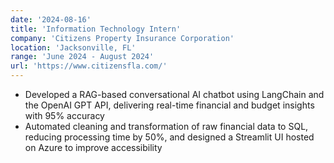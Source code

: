 ```yaml
---
date: '2024-08-16'
title: 'Information Technology Intern'
company: 'Citizens Property Insurance Corporation'
location: 'Jacksonville, FL'
range: 'June 2024 - August 2024'
url: 'https://www.citizensfla.com/'
---
```


- Developed a RAG-based conversational AI chatbot using LangChain and the OpenAI GPT API, delivering real-time financial and budget insights with 95% accuracy
- Automated cleaning and transformation of raw financial data to SQL, reducing processing time by 50%, and designed a Streamlit UI hosted on Azure to improve accessibility